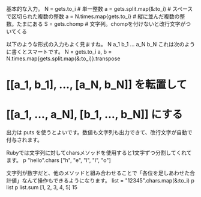 基本的な入力。
N = gets.to_i               # 単一整数
a = gets.split.map(&:to_i)  # スペースで区切られた複数の整数
a = N.times.map{gets.to_i}  # 縦に並んだ複数の整数。たまにある
S = gets.chomp              # 文字列。chompを付けないと改行文字がついてくる

以下のような形式の入力もよく見ますね。
N
a_1 b_1
...
a_N b_N
これは次のように書くとスマートです。
N = gets.to_i
a, b = N.times.map{gets.split.map(&:to_i)}.transpose
# [[a_1, b_1], ..., [a_N, b_N]] を転置して
# [[a_1, ..., a_N], [b_1, ..., b_N]] にする
出力は puts を使うとよいです。数値も文字列も出力できて、改行文字が自動で付与されます。



Rubyでは文字列に対してcharsメソッドを使用すると1文字ずつ分割してくれてます。
p "hello".chars
["h", "e", "l", "l", "o"]

文字列が数字だと、他のメソッドと組み合わせることで「各位を足しあわせた合計値」なんて操作もできるようになります。
list = "12345".chars.map(&:to_i)
p list
p list.sum
[1, 2, 3, 4, 5]
15